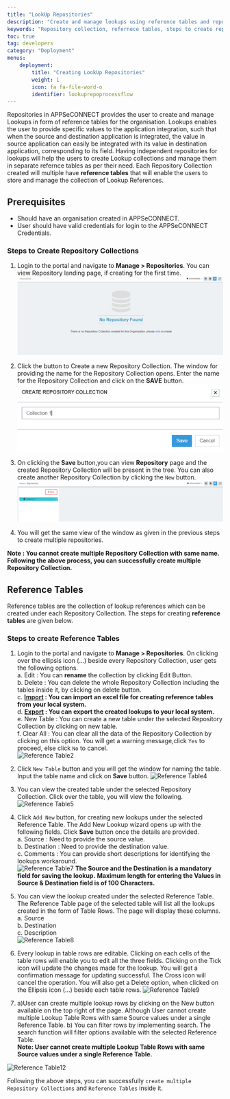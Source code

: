 ```yaml
---
title: "LookUp Repositories"
description: "Create and manage lookups using reference tables and repository collection."
keywords: "Repository collection, refernece tables, steps to create repository collection, steps to create reference tables"
toc: true
tag: developers
category: "Deployment"
menus: 
    deployment:
        title: "Creating LookUp Repositories"
        weight: 1
        icon: fa fa-file-word-o
        identifier: lookuprepoprocessflow
---
```


Repositories in APPSeCONNECT provides the user to create and manage Lookups in form of reference tables 
for the organisation. Lookups enables the user to provide specific values to the application 
integration, such that when the source and destination application is integrated, the value in 
source application can easily be integrated with its value in destination application, corresponding
to its field. Having independent repositories for lookups will help the users to create Lookup collections 
and manage them in separate refernce tables as per their need. Each Repository Collection created will 
multiple have **reference tables** that will enable the users to store and manage the collection 
of Lookup References.

## Prerequisites

* Should have an organisation created in APPSeCONNECT.
* User should have valid credentials for login to the APPSeCONNECT Credentials.

### Steps to Create Repository Collections

1.	Login to the portal and navigate to **Manage > Repositories**. You can view Repository landing page, if creating for the first time.  
![Create Lookrepo1](/staticfiles/processflow/media/create-lookrepo1.png)   

2.	Click the button to Create a new Repository Collection. The window for providing the name for the Repository Collection opens.  Enter the name for the Repository Collection and click on the **SAVE** button.  
![Create Lookrepo3](/staticfiles/processflow/media/create-lookrepo3.png)  

3.	On clicking the **Save** button,you can view **Repository** page and the created Repository Collection will be present in the tree. You can also create another Repository Collection by clicking the `New` button.  
![Create Lookrepo4](/staticfiles/processflow/media/create-lookrepo4.png)  

4.	You will get the same view of the window as given in the previous steps to create multiple repositories.    

**Note : You cannot create multiple Repository Collection with same name. Following the above process, you can successfully create multiple Repository Collection.**

## Reference Tables

Reference tables are the collection of lookup references which can be created under each Repository Collection. The steps for creating **reference tables** are given below.

### Steps to create Reference Tables

1.	Login to the portal and navigate to **Manage > Repositories**. On clicking over the ellipsis icon (...) beside every Repository Collection, user gets the following options.  
a.	Edit : You can **rename** the collection by clicking Edit Button.  
b.	Delete : You can delete the whole Repository Collection including the tables inside it, by clicking on delete button.   
c.	**[Import](/deployment/export-and-import-lookup/#steps-to-import-lookups-from-repository-collection) : You can import an excel file for creating reference tables from your local system.**  
d.	**[Export](/deployment/export-and-import-lookup/#steps-to-export-lookups-from-repository-collection) : You can export the created lookups to your local system.**    
e.	New Table : You can create a new table under the selected Repository Collection by clicking on new table.  
f.  Clear All : You can clear all the data of the Repository Collection by clicking on this option. You will get a warning message,click `Yes` to proceed, else click `No` to cancel.    
![Reference Table2](../../staticfiles/processflow/media/reference-table2.png)

2.	Click `New Table` button and you will get the window for naming the table. Input the table name and click on **Save** button. 
![Reference Table4](../../staticfiles/processflow/media/reference-table4.png)  

3.	You can view the created table under the selected Repository Collection. Click over the table, you will view the following. 
![Reference Table5](../../staticfiles/processflow/media/reference-table5.png)  

4.	Click  `Add New` button, for creating new lookups under the selected Reference Table. The Add New Lookup wizard opens up with the following fields. Click  **Save** button once the details are provided.  
a.	Source : Need to provide the source value.   
b.	Destination : Need to provide the destination value.  
c.	Comments : You can provide short descriptions for identifying the lookups workaround.      
![Reference Table7](../../staticfiles/processflow/media/reference-table7.png) 
**The Source and the Destination is a mandatory field for saving the lookup.**
**Maximum length for entering the Values in Source & Destination field is of 100 Characters.** 

5.	You can view the lookup created under the selected Reference Table. 
The Reference Table page of the selected table will list all the lookups created in the form of Table Rows.
The page will display these columns.  
a.	Source  
b.	Destination   
c.	Description   
![Reference Table8](../../staticfiles/processflow/media/reference-table8.png)    

6.	Every lookup in table rows are editable. Clicking on each cells of the table rows will enable you to edit all the three fields. Clicking on the Tick icon will update the changes made for the lookup. You will get a confirmation message for updating successful. The Cross icon will cancel the operation. You will also get a Delete option, when clicked on the Ellipsis icon (...) beside each table rows. 
![Reference Table9](../../staticfiles/processflow/media/reference-table9.png)     
7.	a)User can create multiple lookup rows by clicking on the New button available on the top right of the page.
    Although User cannot create multiple Lookup Table Rows with same Source values under a single Reference Table.
    b)	You can filter rows by implementing search. The search function 
will filter options available with the selected Reference Table.  
**Note: User cannot create multiple Lookup Table Rows with same Source values under a 
single Reference Table.** 

![Reference Table12](../../staticfiles/processflow/media/reference-table10.png)    

Following the above steps, you can successfully `create multiple Repository Collections` and `Reference Tables` inside it.

